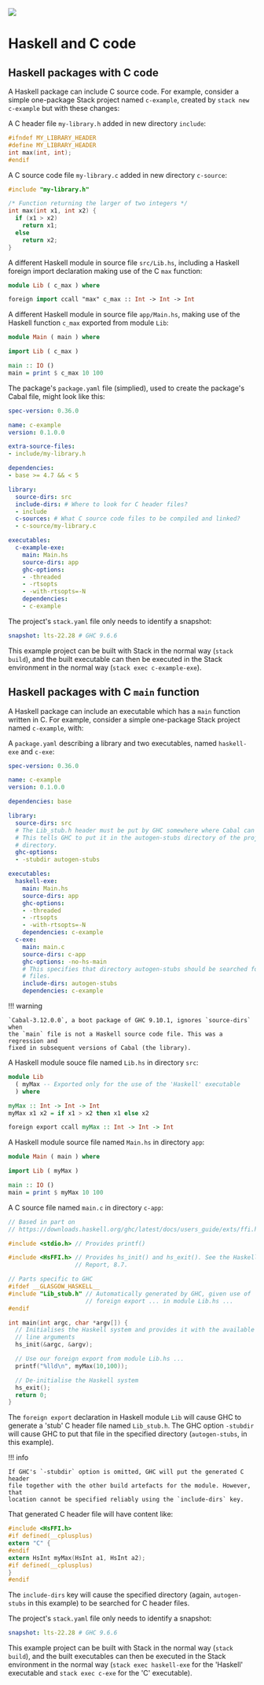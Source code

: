 <div class="hidden-warning"><a href="https://docs.haskellstack.org/"><img src="https://cdn.jsdelivr.net/gh/commercialhaskell/stack/doc/img/hidden-warning.svg"></a></div>

# Haskell and C code

## Haskell packages with C code

A Haskell package can include C source code. For example, consider a simple
one-package Stack project named `c-example`, created by `stack new c-example`
but with these changes:

A C header file `my-library.h` added in new directory `include`:
~~~c
#ifndef MY_LIBRARY_HEADER
#define MY_LIBRARY_HEADER
int max(int, int);
#endif
~~~

A C source code file `my-library.c` added in new directory `c-source`:
~~~c
#include "my-library.h"

/* Function returning the larger of two integers */
int max(int x1, int x2) {
  if (x1 > x2)
    return x1;
  else
    return x2;
}
~~~

A different Haskell module in source file `src/Lib.hs`, including a Haskell
foreign import declaration making use of the C `max` function:
~~~haskell
module Lib ( c_max ) where

foreign import ccall "max" c_max :: Int -> Int -> Int
~~~

A different Haskell module in source file `app/Main.hs`, making use of the
Haskell function `c_max` exported from module `Lib`:
~~~haskell
module Main ( main ) where

import Lib ( c_max )

main :: IO ()
main = print $ c_max 10 100
~~~

The package's `package.yaml` file (simplied), used to create the package's
Cabal file, might look like this:
~~~yaml
spec-version: 0.36.0

name: c-example
version: 0.1.0.0

extra-source-files:
- include/my-library.h

dependencies:
- base >= 4.7 && < 5

library:
  source-dirs: src
  include-dirs: # Where to look for C header files?
  - include
  c-sources: # What C source code files to be compiled and linked?
  - c-source/my-library.c

executables:
  c-example-exe:
    main: Main.hs
    source-dirs: app
    ghc-options:
    - -threaded
    - -rtsopts
    - -with-rtsopts=-N
    dependencies:
    - c-example
~~~

The project's `stack.yaml` file only needs to identify a snapshot:
~~~yaml
snapshot: lts-22.28 # GHC 9.6.6
~~~

This example project can be built with Stack in the normal way (`stack build`),
and the built executable can then be executed in the Stack environment in the
normal way (`stack exec c-example-exe`).

## Haskell packages with C `main` function

A Haskell package can include an executable which has a `main` function written
in C. For example, consider a simple one-package Stack project named
`c-example`, with:

A `package.yaml` describing a library and two executables, named `haskell-exe`
and `c-exe`:

~~~yaml
spec-version: 0.36.0

name: c-example
version: 0.1.0.0

dependencies: base

library:
  source-dirs: src
  # The Lib_stub.h header must be put by GHC somewhere where Cabal can find it.
  # This tells GHC to put it in the autogen-stubs directory of the project
  # directory.
  ghc-options:
  - -stubdir autogen-stubs

executables:
  haskell-exe:
    main: Main.hs
    source-dirs: app
    ghc-options:
    - -threaded
    - -rtsopts
    - -with-rtsopts=-N
    dependencies: c-example
  c-exe:
    main: main.c
    source-dirs: c-app
    ghc-options: -no-hs-main
    # This specifies that directory autogen-stubs should be searched for header
    # files.
    include-dirs: autogen-stubs
    dependencies: c-example
~~~

!!! warning

    `Cabal-3.12.0.0`, a boot package of GHC 9.10.1, ignores `source-dirs` when
    the `main` file is not a Haskell source code file. This was a regression and
    fixed in subsequent versions of Cabal (the library).

A Haskell module souce file named `Lib.hs` in directory `src`:
~~~haskell
module Lib
  ( myMax -- Exported only for the use of the 'Haskell' executable
  ) where

myMax :: Int -> Int -> Int
myMax x1 x2 = if x1 > x2 then x1 else x2

foreign export ccall myMax :: Int -> Int -> Int
~~~

A Haskell module source file named `Main.hs` in directory `app`:
~~~haskell
module Main ( main ) where

import Lib ( myMax )

main :: IO ()
main = print $ myMax 10 100
~~~

A C source file named `main.c` in directory `c-app`:
~~~c
// Based in part on
// https://downloads.haskell.org/ghc/latest/docs/users_guide/exts/ffi.html#using-your-own-main

#include <stdio.h> // Provides printf()

#include <HsFFI.h> // Provides hs_init() and hs_exit(). See the Haskell 2010
                   // Report, 8.7.

// Parts specific to GHC
#ifdef __GLASGOW_HASKELL__
#include "Lib_stub.h" // Automatically generated by GHC, given use of
                      // foreign export ... in module Lib.hs ...
#endif

int main(int argc, char *argv[]) {
  // Initialises the Haskell system and provides it with the available command
  // line arguments
  hs_init(&argc, &argv);

  // Use our foreign export from module Lib.hs ...
  printf("%lld\n", myMax(10,100));

  // De-initialise the Haskell system
  hs_exit();
  return 0;
}
~~~

The `foreign export` declaration in Haskell module `Lib` will cause GHC to
generate a 'stub' C header file named `Lib_stub.h`. The GHC option `-stubdir`
will cause GHC to put that file in the specified directory (`autogen-stubs`, in
this example).

!!! info

    If GHC's `-stubdir` option is omitted, GHC will put the generated C header
    file together with the other build artefacts for the module. However, that
    location cannot be specified reliably using the `include-dirs` key.

That generated C header file will have content like:
~~~c
#include <HsFFI.h>
#if defined(__cplusplus)
extern "C" {
#endif
extern HsInt myMax(HsInt a1, HsInt a2);
#if defined(__cplusplus)
}
#endif
~~~

The `include-dirs` key will cause the specified directory (again,
`autogen-stubs` in this example) to be searched for C header files.

The project's `stack.yaml` file only needs to identify a snapshot:
~~~yaml
snapshot: lts-22.28 # GHC 9.6.6
~~~

This example project can be built with Stack in the normal way (`stack build`),
and the built executables can then be executed in the Stack environment in the
normal way (`stack exec haskell-exe` for the 'Haskell' executable and
`stack exec c-exe` for the 'C' executable).

